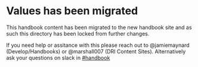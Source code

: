 # Values has been migrated

This handbook content has been migrated to the new handbook site and as such this directory
has been locked from further changes.

If you need help or assitance with this please reach out to @jamiemaynard (Develop/Handbooks) or
@marshall007 (DRI Content Sites).  Alternatively ask your questions on slack in [#handbook](https://gitlab.slack.com/archives/C81PT2ALD)


